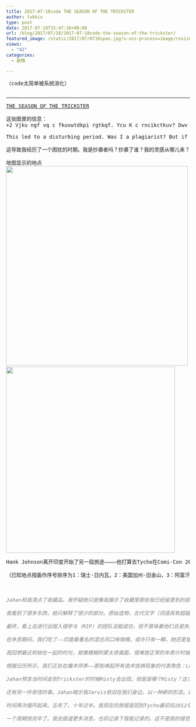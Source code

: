 ```yaml
---
title: 2017-07-18code THE SEASON OF THE TRICKSTER
author: fukkix
type: post
date: 2017-07-18T15:47:10+00:00
url: /blog/2017/07/18/2017-07-18code-the-season-of-the-trickster/
featured_image: /static/2017/07/0718span.jpg?x-oss-process=image/resize,m_fill,w_700,h_220
views:
  - "42"
categories:
  - 剧情

---
```

<pre>（code太简单被系统消化）

<!--more--></pre>

* * *

<pre><a href="http://investigate.ingress.com/2017/07/18/the-season-of-the-trickster/">THE SEASON OF THE TRICKSTER</a>

这张图里的信息：
+2 Vjku ngf vq c fkuvwtdkpi rgtkqf. Ycu K c rncikctkuv? Dwv kh uq htqo yjqo? Yjgtg fkf oa kfgcu eqog htqo? Yjgtg fkf cpadqfa’u kfgcu eqog htqo? pkcpvkertqlgev.eqo

This led to a disturbing period. Was I a plagiarist? But if so from whom? Where did my ideas come from? Where did anybody’s ideas come from? nianticproject.com

这导致我经历了一个困扰的时期。我是抄袭者吗？抄袭了谁？我的灵感从哪儿来？别人的灵感又是从哪儿来的？nianticproject.com

地图显示的地点
<a href="/static/2017/07/0718span2.jpg"><img class="alignnone size-full wp-image-578" src="/static/2017/07/0718span2.jpg" alt="" width="498" height="545" srcset="/static/2017/07/0718span2.jpg 498w, /static/2017/07/0718span2.jpg?x-oss-process=image/resize,m_fill,w_274,h_300 274w" sizes="(max-width: 498px) 100vw, 498px" /></a> <a href="/static/2017/07/0718span3.jpg">
<img class="alignnone size-large wp-image-579" src="/static/2017/07/0718span3.jpg" alt="" width="463" height="508" srcset="/static/2017/07/0718span3.jpg 463w, /static/2017/07/0718span3.jpg?x-oss-process=image/resize,m_fill,w_273,h_300 273w" sizes="(max-width: 463px) 100vw, 463px" /></a></pre>

<pre>Hank Johnson离开印度开始了另一段旅途————他打算去Tycho在Comi-Con 2012漫展展出的五张画里“预示”的五个地点。

（已知地点按画作序号排序为1：瑞士-日内瓦，2：美国加州-旧金山，3：阿富汗-喀布尔，4：克罗地亚- Podgaric，5：瑞士-苏黎世）



<span style="color: #808080;"><em>Jahan和我清点了收藏品。我怀疑她只是像我展示了收藏里那些我已经留意到的部分。她太精明了……</em></span>

<span style="color: #808080;"><em>我看到了很多东西，她只解释了很少的部分。原始造物，古代文字（词语具有超越语言的力量，不过这点我们是一直都知道的）。</em></span>

<span style="color: #808080;"><em>最终，看上去进行远程入侵参与（RIP）的团队没能成功，但不意味着他们总是失败。我们探讨了隐藏原始造物（古代神器）和阻止盗窃的新方法。我们都察觉到现在正进入一个危险的时期，两个古老家族所扮演的角色比以往任何时候都重要。</em></span>

<span style="color: #808080;"><em>在休息期间，我们吃了——印度最著名的混合风口味咖喱。或许只有一瞬，她还是曾经那个她，此时此刻此地。我意识到烹饪真是一剂魔药。大概是热腾腾食物和散发出的香气唤醒了沉寂多年的知觉。</em></span>

<span style="color: #808080;"><em>我回想最近和她在一起的时光，就像模糊的蒙太奇画面，很难按正常的年表计时抽离分割。当我们看着古老的黄道日历（有13个月），我看到了原型。</em></span>

<span style="color: #808080;"><em>根据日历所示，我们正处在魔术师季——那些唤起所有诡术伎俩现象的代表角色：Loki、Coyote、Puck。我的思绪回到了Niantic，回到了Tiki Bar，和可怕的形象一起，还有Misty。</em></span>

<span style="color: #808080;"><em>Jahan预言当时间走到Trickster的时候Misty会出现。但是是哪个Misty？这次又是哪个恶魔跟着她呢？</em></span>

<span style="color: #808080;"><em>还有另一件奇怪的事。Jahan暗示我Jarvis依旧在我们身边，以一种新的形态。她不清楚是什么形态，但我们都有相似的猜测，我不会在这说出来。</em></span>

<span style="color: #808080;"><em>时间再次循环起来。五年了。十年过半。我现在的旅程是回到Tycho最初在2012年漫展，圣地亚哥异常时展示的五张图画里的地点。他在遥远的过去看到的事不仅仅是预见。那是真实存在的。</em></span>

<span style="color: #808080;"><em>一个周期快完毕了。我会报道更多消息，也将记录下我能记录的。这不是我的错觉，此行会是安全的旅程。我非常确信为我所知的，也是那些怀着黑暗意图的人所知的。</em></span></pre>

<pre></pre>